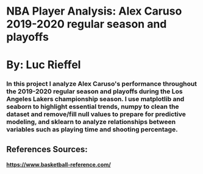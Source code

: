 # NBA Player Analysis: Alex Caruso 2019-2020 regular season and playoffs
# By: Luc Rieffel

### In this project I analyze Alex Caruso's performance throughout the 2019-2020 regular season and playoffs during the Los Angeles Lakers championship season. I use matplotlib and seaborn to highlight essential trends, numpy to clean the dataset and remove/fill null values to prepare for predictive modeling, and sklearn to analyze relationships between variables such as playing time and shooting percentage. 

## References Sources: 
#### https://www.basketball-reference.com/




